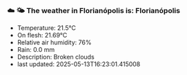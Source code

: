 ### ☁️ 🌤️  The weather in Florianópolis is: Florianópolis

- Temperature: 21.5°C
- On flesh: 21.69°C
- Relative air humidity: 76%
- Rain: 0.0 mm
- Description: Broken clouds
- last updated: 2025-05-13T16:23:01.415008
